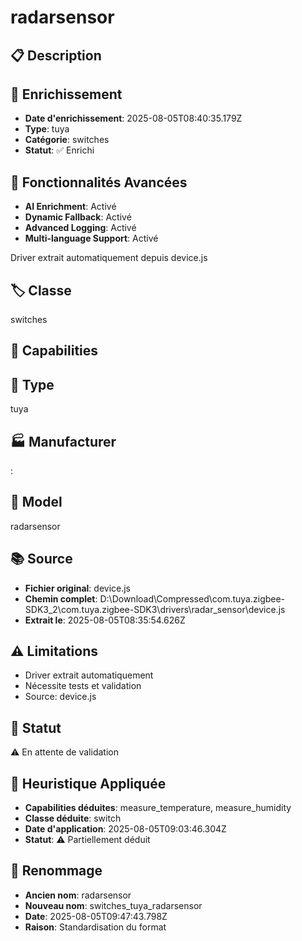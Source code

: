 # radarsensor

## 📋 Description

## 🔧 Enrichissement
- **Date d'enrichissement**: 2025-08-05T08:40:35.179Z
- **Type**: tuya
- **Catégorie**: switches
- **Statut**: ✅ Enrichi

## 🚀 Fonctionnalités Avancées
- **AI Enrichment**: Activé
- **Dynamic Fallback**: Activé
- **Advanced Logging**: Activé
- **Multi-language Support**: Activé

Driver extrait automatiquement depuis device.js

## 🏷️ Classe
switches

## 🔧 Capabilities


## 📡 Type
tuya

## 🏭 Manufacturer
: 

## 📱 Model
radarsensor

## 📚 Source
- **Fichier original**: device.js
- **Chemin complet**: D:\Download\Compressed\com.tuya.zigbee-SDK3_2\com.tuya.zigbee-SDK3\drivers\radar_sensor\device.js
- **Extrait le**: 2025-08-05T08:35:54.626Z

## ⚠️ Limitations
- Driver extrait automatiquement
- Nécessite tests et validation
- Source: device.js

## 🚀 Statut
⚠️ En attente de validation

## 🧠 Heuristique Appliquée
- **Capabilities déduites**: measure_temperature, measure_humidity
- **Classe déduite**: switch
- **Date d'application**: 2025-08-05T09:03:46.304Z
- **Statut**: ⚠️ Partiellement déduit

## 🔄 Renommage
- **Ancien nom**: radarsensor
- **Nouveau nom**: switches_tuya_radarsensor
- **Date**: 2025-08-05T09:47:43.798Z
- **Raison**: Standardisation du format
